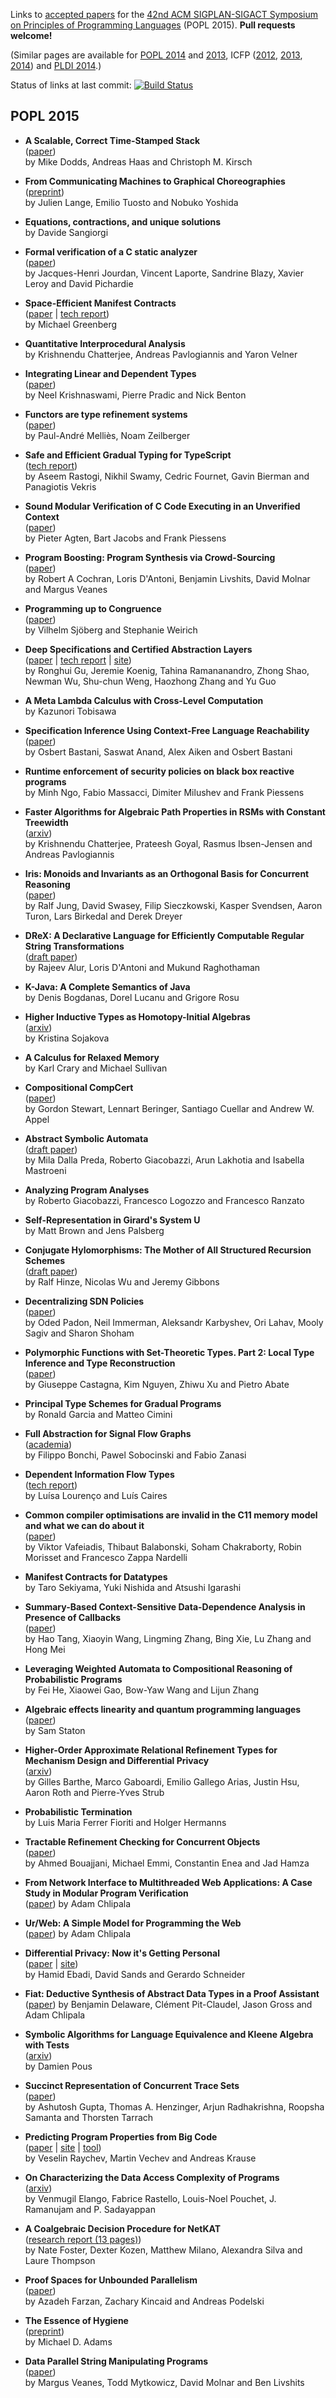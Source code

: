 Links to [accepted papers][popl2015-accepted] for the [42nd ACM SIGPLAN-SIGACT Symposium on Principles of Programming Languages][popl2015] (POPL 2015).  **Pull requests welcome!**

[popl2015]: http://popl.mpi-sws.org/2015/
[popl2015-accepted]: http://popl.mpi-sws.org/2015/accepted.html

(Similar pages are available for [POPL 2014][popl2014] and [2013][popl2013], ICFP ([2012][icfp12], [2013][icfp13], [2014][icfp14]) and [PLDI 2014][pldi2014-accepted].)

Status of links at last commit: [![Build Status](https://travis-ci.org/yallop/popl2015-papers.svg)](https://travis-ci.org/yallop/popl2015-papers)

[popl2013]: https://github.com/23Skidoo/popl13-papers-links
[popl2014]: https://github.com/gasche/popl2014-papers
[icfp12]: https://github.com/technogeeky/icfp12-paper-links
[icfp13]: https://github.com/gasche/icfp2013-papers
[icfp14]: https://github.com/yallop/icfp2014-papers
[haskell2014-accepted]: https://github.com/yallop/haskell2014-papers
[pldi2014-accepted]: https://github.com/yallop/pldi2014-papers

## POPL 2015

* **A Scalable, Correct Time-Stamped Stack**  
  ([paper](http://www-users.cs.york.ac.uk/~miked/publications/POPL.15.ts_stack.pdf))  
  by Mike Dodds, Andreas Haas and Christoph M. Kirsch

* **From Communicating Machines to Graphical Choreographies**  
  ([preprint](http://www.doc.ic.ac.uk/~jlange/papers/lty15_preprint.pdf))  
  by Julien Lange, Emilio Tuosto and Nobuko Yoshida

* **Equations, contractions, and unique solutions**  
  by Davide Sangiorgi

* **Formal verification of a C static analyzer**  
  ([paper](http://gallium.inria.fr/~xleroy/publi/verasco-popl2015.pdf))  
  by Jacques-Henri Jourdan, Vincent Laporte, Sandrine Blazy, Xavier Leroy and David Pichardie

* **Space-Efficient Manifest Contracts**  
  ([paper](http://www.cs.princeton.edu/~mg19/papers/popl2015_space.pdf) | [tech report](http://arxiv.org/abs/1410.2813))  
  by Michael Greenberg

* **Quantitative Interprocedural Analysis**  
  by Krishnendu Chatterjee, Andreas Pavlogiannis and Yaron Velner

* **Integrating Linear and Dependent Types**  
  ([paper](https://www.mpi-sws.org/~neelk/dlnl-paper.pdf))  
  by Neel Krishnaswami, Pierre Pradic and Nick Benton

* **Functors are type refinement systems**  
  ([paper](http://noamz.org/papers/funts.pdf))  
  by Paul-André Melliès, Noam Zeilberger

* **Safe and Efficient Gradual Typing for TypeScript**  
  ([tech report](http://www.cs.umd.edu/~aseem/safets-tr.pdf))  
  by Aseem Rastogi, Nikhil Swamy, Cedric Fournet, Gavin Bierman and Panagiotis Vekris

* **Sound Modular Verification of C Code Executing in an Unverified Context**  
  ([paper](http://www.advent-project.eu/pubs/unverified-context-popl15.pdf))  
  by Pieter Agten, Bart Jacobs and Frank Piessens

* **Program Boosting: Program Synthesis via Crowd-Sourcing**  
  ([paper](http://www.cis.upenn.edu/~lorisdan/papers/popl15crowd.pdf))  
  by Robert A Cochran, Loris D'Antoni, Benjamin Livshits, David Molnar and Margus Veanes

* **Programming up to Congruence**  
  ([paper](http://www.seas.upenn.edu/~sweirich/papers/congruence-extended.pdf))  
  by Vilhelm Sjöberg and Stephanie Weirich

* **Deep Specifications and Certified Abstraction Layers**  
  ([paper](http://flint.cs.yale.edu/flint/publications/dscal.pdf) | [tech report](http://flint.cs.yale.edu/flint/publications/dscal-tr.pdf) | [site](http://flint.cs.yale.edu/flint/publications/dscal.html))  
  by Ronghui Gu, Jeremie Koenig, Tahina Ramananandro, Zhong Shao, Newman Wu, Shu-chun Weng, Haozhong Zhang and Yu Guo

* **A Meta Lambda Calculus with Cross-Level Computation**  
  by Kazunori Tobisawa

* **Specification Inference Using Context-Free Language Reachability**  
  ([paper](http://cs.stanford.edu/people/saswat/research/popl15.pdf))  
  by Osbert Bastani, Saswat Anand, Alex Aiken and Osbert Bastani

* **Runtime enforcement of security policies on black box reactive programs**  
  by Minh Ngo, Fabio Massacci, Dimiter Milushev and Frank Piessens

* **Faster Algorithms for Algebraic Path Properties in RSMs with Constant Treewidth**  
  ([arxiv](http://arxiv.org/abs/1410.7724))  
  by Krishnendu Chatterjee, Prateesh Goyal, Rasmus Ibsen-Jensen and Andreas Pavlogiannis

* **Iris: Monoids and Invariants as an Orthogonal Basis for Concurrent Reasoning**  
  ([paper](http://www.mpi-sws.org/~dreyer/papers/iris/paper.pdf))  
  by Ralf Jung, David Swasey, Filip Sieczkowski, Kasper Svendsen, Aaron Turon, Lars Birkedal and Derek Dreyer

* **DReX: A Declarative Language for Efficiently Computable Regular String Transformations**  
  ([draft paper](http://www.seas.upenn.edu/~rmukund/drex/drex-short.pdf))          
  by Rajeev Alur, Loris D'Antoni and Mukund Raghothaman

* **K-Java: A Complete Semantics of Java**  
  by Denis Bogdanas, Dorel Lucanu and Grigore Rosu

* **Higher Inductive Types as Homotopy-Initial Algebras**  
  ([arxiv](http://arxiv.org/abs/1402.0761))  
  by Kristina Sojakova

* **A Calculus for Relaxed Memory**  
  by Karl Crary and Michael Sullivan

* **Compositional CompCert**  
  ([paper](https://www.cs.princeton.edu/~appel/papers/compcomp.pdf))  
  by Gordon Stewart, Lennart Beringer, Santiago Cuellar and Andrew W. Appel

* **Abstract Symbolic Automata**  
  ([draft paper](http://profs.sci.univr.it/~giaco/download/ASFA.pdf))  
  by Mila Dalla Preda, Roberto Giacobazzi, Arun Lakhotia and Isabella Mastroeni

* **Analyzing Program Analyses**  
  by Roberto Giacobazzi, Francesco Logozzo and Francesco Ranzato

* **Self-Representation in Girard's System U**  
  by Matt Brown and Jens Palsberg

* **Conjugate Hylomorphisms: The Mother of All Structured Recursion Schemes**  
  ([draft paper](http://www.cs.ox.ac.uk/people/jeremy.gibbons/publications/conjugate-hylos.pdf))  
  by Ralf Hinze, Nicolas Wu and Jeremy Gibbons

* **Decentralizing SDN Policies**  
  ([paper](http://people.cs.umass.edu/~immerman/pub/SDN_POPL2015.pdf))  
  by Oded Padon, Neil Immerman, Aleksandr Karbyshev, Ori Lahav, Mooly Sagiv and Sharon Shoham

* **Polymorphic Functions with Set-Theoretic Types. Part 2: Local Type Inference and Type Reconstruction**  
  ([paper](http://www.pps.univ-paris-diderot.fr/~gc/papers/polydeuces-part2.pdf))  
  by Giuseppe Castagna, Kim Nguyen, Zhiwu Xu and Pietro Abate

* **Principal Type Schemes for Gradual Programs**  
  by Ronald Garcia and Matteo Cimini

* **Full Abstraction for Signal Flow Graphs**  
  ([academia](https://www.academia.edu/8980937/Full_Abstraction_for_Signal_Flow_Graphs))  
  by Filippo Bonchi, Pawel Sobocinski and Fabio Zanasi

* **Dependent Information Flow Types**  
  ([tech report](http://ctp.di.fct.unl.pt/~luisal/resources/TR-DIFT.pdf))  
  by Luísa Lourenço and Luís Caires

* **Common compiler optimisations are invalid in the C11 memory model and what we can do about it**  
  ([paper](http://www.di.ens.fr/~zappa/readings/c11comp.pdf))  
  by Viktor Vafeiadis, Thibaut Balabonski, Soham Chakraborty, Robin Morisset and Francesco Zappa Nardelli

* **Manifest Contracts for Datatypes**  
  by Taro Sekiyama, Yuki Nishida and Atsushi Igarashi

* **Summary-Based Context-Sensitive Data-Dependence Analysis in Presence of Callbacks**  
  ([paper](http://sei.pku.edu.cn/~zhanglu/Download/POPL15.pdf))  
  by Hao Tang, Xiaoyin Wang, Lingming Zhang, Bing Xie, Lu Zhang and Hong Mei

* **Leveraging Weighted Automata to Compositional Reasoning of Probabilistic Programs**  
  by Fei He, Xiaowei Gao, Bow-Yaw Wang and Lijun Zhang

* **Algebraic effects linearity and quantum programming languages**  
  ([paper](http://www.cs.ru.nl/~sstaton/papers/popl2015.pdf))  
  by Sam Staton

* **Higher-Order Approximate Relational Refinement Types for Mechanism Design and Differential Privacy**  
  ([arxiv](http://arxiv.org/abs/1407.6845))  
  by Gilles Barthe, Marco Gaboardi, Emilio Gallego Arias, Justin Hsu, Aaron Roth and Pierre-Yves Strub

* **Probabilistic Termination**  
  by Luis Maria Ferrer Fioriti and Holger Hermanns

* **Tractable Refinement Checking for Concurrent Objects**  
  ([paper](http://www.liafa.univ-paris-diderot.fr/~cenea/popl2015.pdf))  
  by Ahmed Bouajjani, Michael Emmi, Constantin Enea and Jad Hamza

* **From Network Interface to Multithreaded Web Applications: A Case Study in Modular Program Verification**  
  ([paper](http://adam.chlipala.net/papers/BedrockPOPL15/))
  by Adam Chlipala

* **Ur/Web: A Simple Model for Programming the Web**  
  ([paper](http://adam.chlipala.net/papers/UrWebPOPL15/))
  by Adam Chlipala

* **Differential Privacy: Now it's Getting Personal**  
  ([paper](http://www.cse.chalmers.se/~hamide/popl-2015.pdf) | [site](http://www.cse.chalmers.se/~hamide/))  
  by Hamid Ebadi, David Sands and Gerardo Schneider

* **Fiat: Deductive Synthesis of Abstract Data Types in a Proof Assistant**  
  ([paper](http://adam.chlipala.net/papers/FiatPOPL15/))
  by Benjamin Delaware, Clément Pit-Claudel, Jason Gross and Adam Chlipala

* **Symbolic Algorithms for Language Equivalence and Kleene Algebra with Tests**  
  ([arxiv](http://arxiv.org/abs/1407.3213))  
  by Damien Pous

* **Succinct Representation of Concurrent Trace Sets**  
  ([paper](http://pub.ist.ac.at/~rsamanta/succtraceset.pdf))  
  by Ashutosh Gupta, Thomas A. Henzinger, Arjun Radhakrishna, Roopsha Samanta and Thorsten Tarrach

* **Predicting Program Properties from Big Code**  
  ([paper](http://www.srl.inf.ethz.ch/papers/jsnice15.pdf) | [site](http://www.srl.inf.ethz.ch/jsnice.php) | [tool](http://jsnice.org/))  
  by Veselin Raychev, Martin Vechev and Andreas Krause

* **On Characterizing the Data Access Complexity of Programs**  
  ([arxiv](http://arxiv.org/abs/1411.2286))  
  by Venmugil Elango, Fabrice Rastello, Louis-Noel Pouchet, J. Ramanujam and P. Sadayappan

* **A Coalgebraic Decision Procedure for NetKAT**  
  ([research report (13 pages)](http://ecommons.library.cornell.edu/handle/1813/36255))  
  by Nate Foster, Dexter Kozen, Matthew Milano, Alexandra Silva and Laure Thompson

* **Proof Spaces for Unbounded Parallelism**  
  ([paper](http://www.cs.toronto.edu/~zkincaid/pub/popl15.pdf))  
  by Azadeh Farzan, Zachary Kincaid and Andreas Podelski

* **The Essence of Hygiene**  
  ([preprint](http://michaeldadams.org/papers/hygiene/hygiene-2015-popl-authors-copy.pdf))  
  by Michael D. Adams

* **Data Parallel String Manipulating Programs**  
  ([paper](http://research.microsoft.com/en-us/um/people/livshits/papers/pdf/popl15b.pdf))  
  by Margus Veanes, Todd Mytkowicz, David Molnar and Ben Livshits
